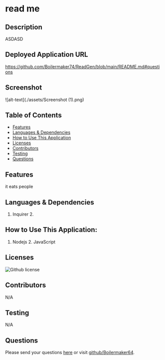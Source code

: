 # read me 
## Description
ASDASD
## Deployed Application URL
https://github.com/Boilermaker74/ReadGen/blob/main/README.md#questions
## Screenshot
![alt-text](./assets/Screenshot (1).png)
## Table of Contents
* [Features](#features)
* [Languages & Dependencies](#languagesanddependencies)
* [How to Use This Application](#HowtoUseThisApplication)
* [Licenses](#Licenses)
* [Contributors](#contributors)
* [Testing](#testing)
* [Questions](#questions)
## Features
it eats people
## Languages & Dependencies
1. Inquirer 2. 
## How to Use This Application:
1. Nodejs 2. JavaScript 
## Licenses
![Github license](https://img.shields.io/badge/license-MIT,APACHE2.0,Boost1.0-blue.svg)
## Contributors
N/A
## Testing
N/A
## Questions
Please send your questions [here](mailto:timmy@gmail.com?subject=[GitHub]%20Dev%20Connect) or visit [github/Boilermaker64](https://github.com/Boilermaker64).

